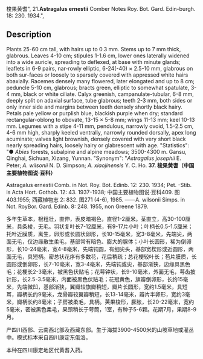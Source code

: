 梭果黄耆",
21.**Astragalus ernestii** Comber Notes Roy. Bot. Gard. Edin-burgh. 18: 230. 1934.",

## Description
Plants 25-60 cm tall, with hairs up to 0.3 mm. Stems up to 7 mm thick, glabrous. Leaves 4-10 cm; stipules 1-1.6 cm, lower ones laterally widened into a wide auricle, spreading to deflexed, at base with minute glands; leaflets in 6-9 pairs, nar-rowly elliptic, 6-24(-40) × 2.5-10 mm, glabrous on both sur-faces or loosely to sparsely covered with appressed white hairs abaxially. Racemes densely many flowered, later elongated and up to 8 cm; peduncle 5-10 cm, glabrous; bracts green, elliptic to somewhat spatulate, 3-4 mm, black or white ciliate. Calyx greenish, campanulate-tubular, 6-8 mm, deeply split on adaxial surface, tube glabrous; teeth 2-3 mm, both sides or only inner side and margins between teeth densely shortly black hairy. Petals pale yellow or purplish blue, blackish purple when dry; standard rectangular-oblong to obovate, 13-15 × 5-8 mm; wings 11-13 mm; keel 10-13 mm. Legumes with a stipe 4-11 mm, pendulous, narrowly ovoid, 1.5-2.5 cm, 4-6 mm high, sharply keeled ventrally, narrowly rounded dorsally, apex long acuminate; valves light brownish, densely covered with very short black nearly spreading hairs, loosely hairy or glabrescent with age.
  "Statistics": "● *Abies* forests, subalpine and alpine meadows; 3500-4300 m. Gansu, Qinghai, Sichuan, Xizang, Yunnan.
  "Synonym": "*Astragalus josephii* E. Peter; *A. wilsonii* N. D. Simpson; *A. xiaojinensis* Y. C. Ho.
**37. 梭果黄耆（中国主要植物图说·豆科）**

Astragalus ernestii Comb. in Not. Roy. Bot. Edinb. 12: 230. 1934; Pet. -Stib. is Acta Hort. Gothob. 12: 43. 1937-1938; 中国主要植物图说·豆科409. 图403.1955; 西藏植物志 2: 832. 图271 (4-6), 1985. ——A. wilsonii Simps. in Not. RoyBor. Gard. Edinb. 8: 248. 1955, non Greene 1879.

多年生草本，根粗壮，直伸，表皮暗褐色，直径1-2厘米。茎直立，高30-100厘米，具条棱，无毛。羽状复叶长7-12厘米，有9-17片小叶；叶柄长0.5-1.5厘米；托叶近膜质，离生，卵形或长圆状卵形，长10-15毫米，宽3-8毫米，先端尖，两面无毛，仅边缘散生柔毛，基部常有暗色、膨大的腺体；小叶长圆形，稀为倒卵形，长10-24毫米，宽4-8毫米，先端钝圆，有细尖头，基部宽楔形或近圆形，两面无毛，具短柄。密总状花序有多数花，花后稍疏；总花梗较叶长；苞片膜质，长圆形或倒卵形，长7-10毫米，宽3-4毫米，先端钝或尖，基部渐狭，边缘具黑色毛；花梗长2-3毫米，被黑色伏贴毛；花萼钟状，长9-10毫米，外面无毛，萼齿披针形，长2.5-3.5毫米，内面被黑色伏贴毛；花冠黄色，旗瓣倒卵形，长约15毫米，先端微凹，基部渐狭，翼瓣较旗瓣稍短，瓣片长圆形，宽约1.5毫米，具短耳，瓣柄长约9毫米，龙骨瓣较翼瓣稍短，长13-14毫米，瓣片半卵形，宽约3毫米，瓣柄长约8毫米；子房被柔毛，具柄。荚果梭形，膨胀，长20-22毫米，宽约5毫米，密被黑色柔毛，果颈稍长于萼筒，1室，有种子5-6颗。花期7月，果期8-9月。

产四川西部、云南西北部及西藏东部。生于海拔3900-4500米的山坡草地或灌丛中。模式标本采自四川康定东俄洛。

本种在四川康定地区代黄耆入药。
